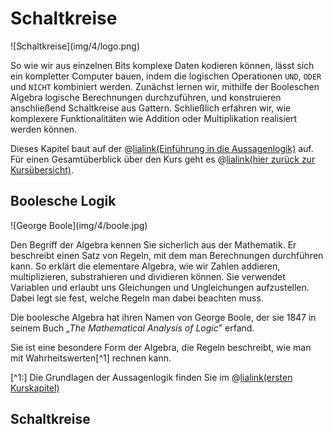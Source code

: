 <!--
author:   Tilman Schieber
email:    tilman.schieber@tu-berlin.de
version:  1.0.0
date:     2024
language: de
narrator: Deutsch Female
logo:     img/4/logo.png
icon:     img/TU_Logo_kurz.svg
comment:  Boolesche Logik, Schaltkreise 
link:     styles/main.css
import:   ./macros.md

-->

# Schaltkreise

<div class="flex-container">
<div class="flex-child">
![Schaltkreise](img/4/logo.png)

</div>
<div class="flex-child-2">

So wie wir aus einzelnen Bits komplexe Daten kodieren können, lässt sich ein kompletter Computer bauen, indem die logischen Operationen `UND`, `ODER` und `NICHT` kombiniert werden. Zunächst lernen wir, mithilfe der Booleschen Algebra logische Berechnungen durchzuführen, und konstruieren anschließend Schaltkreise aus Gattern. Schließlich erfahren wir, wie komplexere Funktionalitäten wie Addition oder Multiplikation realisiert werden können.

</div>
</div>

<!-- class="context"-->
Dieses Kapitel baut auf der @[lialink(Einführung in die Aussagenlogik)](1_Aussagenlogik.md) auf.\
Für einen Gesamtüberblick über den Kurs geht es @[lialink(hier zurück zur Kursübersicht)](0_Inhalt.md).



## Boolesche Logik


<div class="flex-container">
<div class="flex-child">
![George Boole](img/4/boole.jpg)

</div>
<div class="flex-child-2">

Den Begriff der Algebra kennen Sie sicherlich aus der Mathematik. Er beschreibt einen Satz von Regeln, mit dem man Berechnungen durchführen kann. So erklärt die elementare Algebra, wie wir Zahlen addieren, multiplizieren, substrahieren und dividieren können. Sie verwendet Variablen und erlaubt uns Gleichungen und Ungleichungen aufzustellen. Dabei legt sie fest, welche Regeln man dabei beachten muss.

Die boolesche Algebra hat ihren Namen von George Boole, der sie 1847 in seinem Buch *„The Mathematical Analysis of Logic”* erfand.

Sie ist eine besondere Form der Algebra, die Regeln beschreibt, wie man mit Wahrheitswerten[^1] rechnen kann.

</div>
</div>


[^1:] Die Grundlagen der Aussagenlogik finden Sie im @[lialink(ersten Kurskapitel)](1_Aussagenlogik.md)


## Schaltkreise